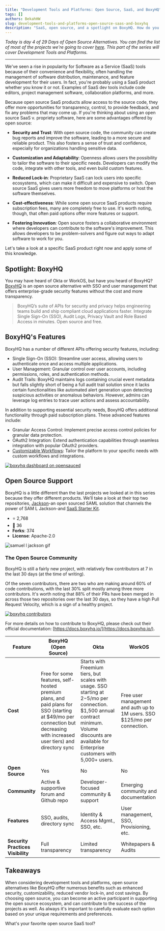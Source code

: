```yaml
---
title: "Development Tools and Platforms: Open Source, SaaS, and BoxyHQ"
tags: []
authors: BekahHW
slug: development-tools-and-platforms-open-source-saas-and-boxyhq
description: "SaaS, open source, and a spotlight on BoxyHQ. How do you decide if open source products are for you?"
---
```


*Today is day 4 of 29 Days of Open Source Alternatives. You can find the list of most of the projects we're going to cover [here](https://oss.fyi/oss-alts). This part of the series will cover Development Tools and Platforms.*

<hr/>

We've seen a rise in popularity for Software as a Service (SaaS) tools because of their convenience and flexibility,  often handling the management of software distribution, maintenance, and feature development for their users. In fact, you're probably using a SaaS product whether you know it or not. Examples of SaaS dev tools include code editors, project management software, collaboration platforms, and more.

<!-- truncate -->

Because open source SaaS products allow access to the source code, they offer more opportunities for transparency, control,  to provide feedback, and fix any problems that may come up. If you're thinking about using an open source SaaS v. propriety software, here are some advantages offered by open source:

- **Security and Trust**: With open source code, the community can create bug reports and improve the software, leading to a more secure and reliable product. This also fosters a sense of trust and confidence, especially for organizations handling sensitive data.

- **Customization and Adaptability**: Openness allows users the possibility to tailor the software to their specific needs. Developers can modify the code, integrate with other tools, and even build custom features.

- **Reduced Lock-in**: Proprietary SaaS can lock users into specific ecosystems, which can make it difficult and expensive to switch. Open source SaaS gives users more freedom to move platforms or host the software themselves.

- **Cost-effectiveness**: While some open source SaaS products require subscription fees, many are completely free to use. It's worth noting, though, that often paid options offer more features or support.

- **Fostering Innovation**: Open source fosters a collaborative environment where developers can contribute to the software's improvement. This allows developers to be problem-solvers and figure out ways to adapt software to work for you.

Let's take a look at a specific SaaS product right now and apply some of this knowledge.

## Spotlight: BoxyHQ

You may have heard of Okta or WorkOS, but have you heard of BoxyHQ? [BoxyHQ](https://github.com/boxyhq) is an open source alternative with SSO and user management that offers enterprise-grade security features without the cost and more transparency.

> BoxyHQ’s suite of APIs for security and privacy helps engineering teams build and ship compliant cloud applications faster. Integrate Single Sign-On (SSO), Audit Logs, Privacy Vault and Role Based Access in minutes. Open source and free.

## BoxyHQ's Features

BoxyHQ has a number of different APIs offering security features, including:

- Single Sign-On (SSO): Streamline user access, allowing users to authenticate once and access multiple applications.
- User Management: Granular control over user accounts, including permissions, roles, and authentication methods.
- Audit Trails:  BoxyHQ maintains logs containing crucial event metadata but falls slightly short of being a full audit trail solution since it lacks certain functionalities like automated alert generation upon detecting suspicious activities or anomalous behaviors. However, admins can leverage log entries to trace user actions and assess accountability.

In addition to supporting essential security needs, BoxyHQ offers additional functionality through paid subscription plans. These advanced features include:

- Granular Access Control: Implement precise access control policies for granular data protection.
- OAuth2 Integration: Extend authentication capabilities through seamless integration with popular OAuth2 providers.
- [Customizable Workflows](https://boxyhq.com/guides/jackson/integrations/bubble#setup-workflows): Tailor the platform to your specific needs with custom workflows and integrations.

[![boxyhq dashboard on opensauced](https://dev-to-uploads.s3.amazonaws.com/uploads/articles/y8qemva9crux5pg7y4gb.png)](https://app.opensauced.pizza/lists/1162/overview?range=30)

## Open Source Support

BoxyHQ is a little different than the last projects we looked at in this series because they offer different products. We’ll take a look at their top two repositories, [Jackson](https://github.com/boxyhq/jackson)-an open sourced SAML solution that channels the power of SAM L Jackson-and [SaaS Starter Kit](https://github.com/boxyhq/saas-starter-kit).

- ⭐  2,768
- 👀  36
- **Forks**: 374
- **License**: Apache-2.0

![samuel l jackson gif](https://media.giphy.com/media/v1.Y2lkPTc5MGI3NjExa3J1ZjY0cjEyaDVqODM3cHBmMmEzcHF4MDE1eWZveWVjbjhuOG9rZCZlcD12MV9pbnRlcm5hbF9naWZfYnlfaWQmY3Q9Zw/4Y9Wh0l3FKFQ6hL0L3/giphy.gif)

### The Open Source Community

BoxyHQ is still a fairly new project, with relatively few contributors at 7 in the last 30 days (at the time of writing).

Of the seven contributors, there are two who are making around 60% of code contributions, with the last 30% split mostly among three more contributors. It's worth noting that 88% of their PRs have been merged in across those two repositories over the last 30 days, so they have a high Pull Request Velocity, which is a sign of a healthy project.

[![boxyhq contributors](https://dev-to-uploads.s3.amazonaws.com/uploads/articles/t2lc00gvkpo9j9n12mne.png)](https://app.opensauced.pizza/lists/923dc79f-856a-47af-a910-1071cfbcc245/activity)

For more details on how to contribute to BoxyHQ, please check out their official documentation: [https://docs.boxyhq.io/](https://docs.boxyhq.io/).

| Feature                    | BoxyHQ (Open Source) | Okta             | WorkOS             |
|----------------------------|----------------------|------------------|--------------------|
| **Cost**                   | Free for some features, self-hosted premium plans, and paid plans for SSO (starting at $49/mo per connection but decreasing with increased user tiers) and directory sync | Starts with Freemium tiers, but scales with usage. SSO starting at $2-$5/mo per connection. $1,500 annual contract minimum. Volume discounts are available for Enterprise customers with 5,000+ users. | Free user management and auth up to 1M users. SSO $125/mo per connection. |
| **Open Source**            | Yes                  | No               | No                 |
| **Community**              | Active & supportive forum and Github repo | Developer-focused community & support | Emerging community and documentation |
| **Features**               | SSO, audits, directory sync | Identity & Access Mgmt., SSO, etc. | User management, SSO, Provisioning, etc. |
| **Security Practices Visibility** | Full transparency | Limited transparency | Whitepapers & Audits |

## Takeaways

When considering development tools and platforms, open source alternatives like BoxyHQ offer numerous benefits such as enhanced security, customizability, reduced vendor lock-in, and cost savings. By choosing open source, you can become an active participant in supporting the open source ecosystem, and can contribute to the success of the projects as well. As always it's important to carefully evaluate each option based on your unique requirements and preferences.

What's your favorite open source SaaS tool?
